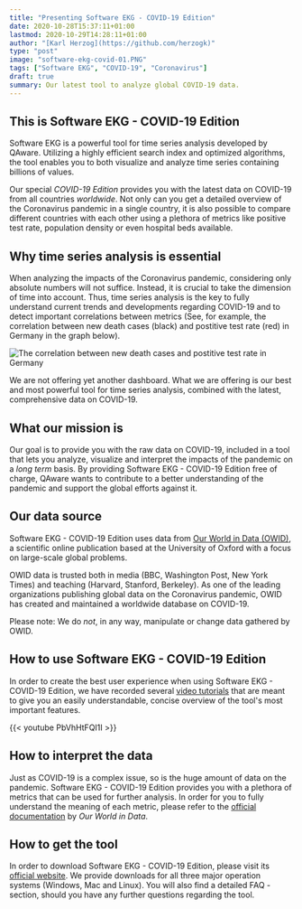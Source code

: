 ```yaml
---
title: "Presenting Software EKG - COVID-19 Edition"
date: 2020-10-28T15:37:11+01:00
lastmod: 2020-10-29T14:28:11+01:00
author: "[Karl Herzog](https://github.com/herzogk)"
type: "post"
image: "software-ekg-covid-01.PNG"
tags: ["Software EKG", "COVID-19", "Coronavirus"]
draft: true
summary: Our latest tool to analyze global COVID-19 data.
---
```


## This is Software EKG - COVID-19 Edition

Software EKG is a powerful tool for time series analysis developed by QAware. Utilizing a highly efficient search index and optimized algorithms, the tool enables you to both visualize and analyze time series containing billions of values.

Our special *COVID-19 Edition* provides you with the latest data on COVID-19 from all countries *worldwide*. Not only can you get a detailed overview of the Coronavirus pandemic in a single country, it is also possible to compare different countries with each other using a plethora of metrics like positive test rate, population density or even hospital beds available.

## Why time series analysis is essential

When analyzing the impacts of the Coronavirus pandemic, considering only absolute numbers will not suffice. Instead, it is crucial to take the dimension of time into account. Thus, time series analysis is the key to fully understand current trends and developments regarding COVID-19 and to detect important correlations between metrics (See, for example, the correlation between new death cases (black) and postitive test rate (red) in Germany in the graph below).

![The correlation between new death cases and postitive test rate in Germany](/images/software-ekg-covid-04.PNG)

We are not offering yet another dashboard. What we are offering is our best and most powerful tool for time series analysis, combined with the latest, comprehensive data on COVID-19.

## What our mission is

Our goal is to provide you with the raw data on COVID-19, included in a tool that lets you analyze, visualize and interpret the impacts of the pandemic on a *long term* basis.
By providing Software EKG - COVID-19 Edition free of charge, QAware wants to contribute to a better understanding of the pandemic and support the global efforts against it.

## Our data source

Software EKG - COVID-19 Edition uses data from [Our World in Data (OWID)](https://ourworldindata.org/), a scientific online publication based at the University of Oxford with a focus on large-scale global problems.

OWID data is trusted both in media (BBC, Washington Post, New York Times) and teaching (Harvard, Stanford, Berkeley). As one of the leading organizations publishing global data on the Coronavirus pandemic, OWID has created and maintained a worldwide database on COVID-19.

Please note: We do *not*, in any way, manipulate or change data gathered by OWID.

## How to use Software EKG - COVID-19 Edition

In order to create the best user experience when using Software EKG - COVID-19 Edition, we have recorded several [video tutorials](https://www.youtube.com/playlist?list=PLeUCKzjz0gD5D6OHRnKDQwr5Rnhm2BXsa) that are meant to give you an easily understandable, concise overview of the tool's most important features.

{{< youtube PbVhHtFQI1I >}}

## How to interpret the data

Just as COVID-19 is a complex issue, so is the huge amount of data on the pandemic. Software EKG - COVID-19 Edition provides you with a plethora of metrics that can be used for further analysis. In order for you to fully understand the meaning of each metric, please refer to the [official documentation](https://github.com/owid/covid-19-data/blob/master/public/data/owid-covid-codebook.csv) by *Our World in Data*.

## How to get the tool

In order to download Software EKG - COVID-19 Edition, please visit its [official website](https://info.qaware.de/software-ekg-covid-edition). We provide downloads for all three major operation systems (Windows, Mac and Linux). You will also find a detailed FAQ -section, should you have any further questions regarding the tool.
